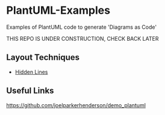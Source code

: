 # PlantUML-Examples
Examples of PlantUML code to generate 'Diagrams as Code'

THIS REPO IS UNDER CONSTRUCTION, CHECK BACK LATER

## Layout Techniques

* [Hidden Lines](Layout-Techniques/hidden-lines.md)


## Useful Links

https://github.com/joelparkerhenderson/demo_plantuml 